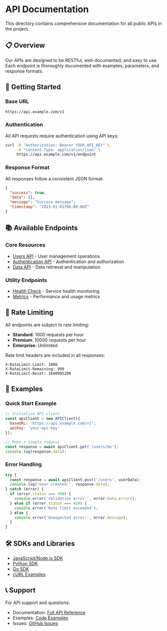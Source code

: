 # API Documentation

This directory contains comprehensive documentation for all public APIs in the project.

## 📋 Overview

Our APIs are designed to be RESTful, well-documented, and easy to use. Each endpoint is thoroughly documented with examples, parameters, and response formats.

## 🚀 Getting Started

### Base URL
```
https://api.example.com/v1
```

### Authentication
All API requests require authentication using API keys:

```bash
curl -H "Authorization: Bearer YOUR_API_KEY" \
     -H "Content-Type: application/json" \
     https://api.example.com/v1/endpoint
```

### Response Format
All responses follow a consistent JSON format:

```json
{
  "success": true,
  "data": {},
  "message": "Success message",
  "timestamp": "2023-01-01T00:00:00Z"
}
```

## 📚 Available Endpoints

### Core Resources
- [Users API](./endpoints/users.md) - User management operations
- [Authentication API](./endpoints/auth.md) - Authentication and authorization
- [Data API](./endpoints/data.md) - Data retrieval and manipulation

### Utility Endpoints
- [Health Check](./endpoints/health.md) - Service health monitoring
- [Metrics](./endpoints/metrics.md) - Performance and usage metrics

## 🔧 Rate Limiting

All endpoints are subject to rate limiting:
- **Standard**: 1000 requests per hour
- **Premium**: 10000 requests per hour
- **Enterprise**: Unlimited

Rate limit headers are included in all responses:
```
X-RateLimit-Limit: 1000
X-RateLimit-Remaining: 999
X-RateLimit-Reset: 1640995200
```

## 📖 Examples

### Quick Start Example
```javascript
// Initialize API client
const apiClient = new APIClient({
  baseURL: 'https://api.example.com/v1',
  apiKey: 'your-api-key'
});

// Make a simple request
const response = await apiClient.get('/users/me');
console.log(response.data);
```

### Error Handling
```javascript
try {
  const response = await apiClient.post('/users', userData);
  console.log('User created:', response.data);
} catch (error) {
  if (error.status === 400) {
    console.error('Validation error:', error.data.errors);
  } else if (error.status === 429) {
    console.error('Rate limit exceeded');
  } else {
    console.error('Unexpected error:', error.message);
  }
}
```

## 🛠️ SDKs and Libraries

- [JavaScript/Node.js SDK](../examples/javascript-sdk.md)
- [Python SDK](../examples/python-sdk.md)
- [Go SDK](../examples/go-sdk.md)
- [cURL Examples](../examples/curl-examples.md)

## 📞 Support

For API support and questions:
- Documentation: [Full API Reference](./reference.md)
- Examples: [Code Examples](../examples/)
- Issues: [GitHub Issues](https://github.com/your-org/your-repo/issues)